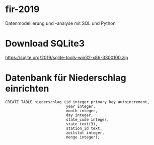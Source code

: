 # fir-2019
Datenmodellierung und -analyse mit SQL und Python


# Download SQLite3

https://sqlite.org/2019/sqlite-tools-win32-x86-3300100.zip

# Datenbank für Niederschlag einrichten

```
CREATE TABLE niederschlag (id integer primary key autoincrement, 
                           year integer, 
                           month integer, 
                           day integer, 
                           state_code integer, 
                           state text(3), 
                           station_id text, 
                           zeitslot integer, 
                           menge integer);

```
